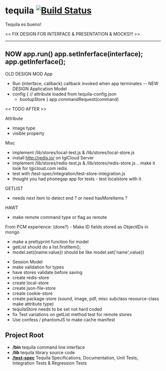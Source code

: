 # tequila [![Build Status](https://secure.travis-ci.org/dremoor/tequila.png)](http://travis-ci.org/dremoor/tequila)
Tequila es bueno!

<< FIX DESIGN FOR INTERFACE & PRESENTATION & MOCKS!!! >>

---
NOW
app.run()
app.setInferface(interface);
app.getInferface();
---
OLD DESIGN MOD
App
- Run (interface, callback)
    callback invoked when app terminates
--
NEW DESIGN
Application Model
- config { // attribute loaded from tequila-config.json
    - bootupStore
}
app.commandRequest(command)

<< TODO AFTER >>

Attribute
- image type
- visible property

Misc
- implement /lib/stores/local-test.js & /lib/stores/local-store.js
- install http://redis.io/ on tgiCloud Server
- implement /lib/stores/redis-test.js & /lib/stores/redis-store.js .. make it look for tgicloud.com redis
- test with /test-spec/integration/test-store-integration.js
- thought you had phonegap app for tests - test localstore with it

GETLIST
- needs next item to detect end ? or need hasMoreItems ?

HAWT
- make remote command type or flag as remote

From PCM experience:
(done?) - Make ID fields stored as ObjectIDs in mongo
- make a prettyprint function for model
- getList should do a list.firstItem();
- model.set({name:value}) should be like model.set('name',value})

* Session Model
* make validation for types
* have stores validate before saving
* create redis-store
* create local-store
* create json-file-store
* create cookie-store
* create package-store (sound, image, pdf, misc subclass resource-class make attribute type)
* tequilaStore needs to be set not hard coded
* fix Test variations on getList method test for remote stores
* Use confess / phantomJS to make cache manifest

## Project Root
+ **/bin** tequila command line interface
+ **/lib** tequila library source code
+ [**/test-spec**](test-spec/README.md) Tequila Specifications, Documentation, Unit Tests, Integration Tests & Regression Tests
